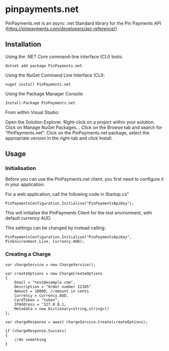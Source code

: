 # pinpayments.net
PinPayments.net is an async .net Standard library for the Pin Payments API (https://pinpayments.com/developers/api-reference/)

## Installation
Using the .NET Core command-line interface (CLI) tools:

``` dotnet add package PinPayments.net ```

Using the NuGet Command Line Interface (CLI):

``` nuget install PinPayments.net ```

Using the Package Manager Console:

``` Install-Package PinPayments.net ```

From within Visual Studio:

Open the Solution Explorer.
Right-click on a project within your solution.
Click on Manage NuGet Packages...
Click on the Browse tab and search for "PinPayments.net".
Click on the PinPayments.net package, select the appropriate version in the right-tab and click Install.

## Usage

### Initialisation
Before you can use the PinPayments.net client, you first need to configure it in your application.

For a web application, call the following code in Startup.cs"

``` PinPaymentsConfiguration.Initialise("PinPaymentsApiKey"); ```

This will initialise the PinPayments Client for the test environment, with default currency AUD.

This settings can be changed by instead calling:

``` PinPaymentsConfiguration.Initialise("PinPaymentsApiKey", PinEnvironment.Live, Currency.AUD); ```

### Creating a Charge

```
var chargeService = new ChargeService();
            
var createOptions = new ChargeCreateOptions
{
    Email = "test@example.com",
    Description = "Order number 12345"
    Amount = 10000, //amount in cents
    Currency = Currency.AUD,
    CardToken = "token",
    IPAddress = "127.0.0.1,
    Metadata = new Dictionary<string,string>()
};
            
var chargeResponse = await chargeService.Create(createOptions);

if (chargeResponse.Success)
{
    //do something
}
```
